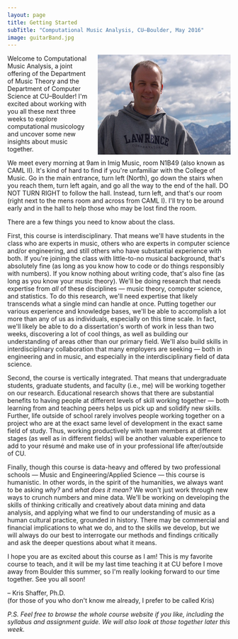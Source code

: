 ```yaml
---
layout: page
title: Getting Started
subTitle: "Computational Music Analysis, CU–Boulder, May 2016"
image: guitarBand.jpg
---
```


<a href="/img/twitterBio.jpg"><img src="/img/twitterBio-small.jpg" style="float: right; padding-left: 12px" alt="bio picture of Kris Shaffer, Ph.D."/></a>Welcome to Computational Music Analysis, a joint offering of the Department of Music Theory and the Department of Computer Science at CU–Boulder! I'm excited about working with you all these next three weeks to explore computational musicology and uncover some new insights about music together.

We meet every morning at 9am in Imig Music, room N1B49 (also known as CAML II). It's kind of hard to find if you're unfamiliar with the College of Music. Go in the main entrance, turn left (North), go down the stairs when you reach them, turn left again, and go all the way to the end of the hall. DO NOT TURN RIGHT to follow the hall. Instead, turn left, and that's our room (right next to the mens room and across from CAML I). I'll try to be around early and in the hall to help those who may be lost find the room.

There are a few things you need to know about the class.

First, this course is interdisciplinary. That means we'll have students in the class who are experts in music, others who are experts in computer science and/or engineering, and still others who have substantial experience with both. If you're joining the class with little-to-no musical background, that's absolutely fine (as long as you know how to code or do things responsibly with numbers). If you know nothing about writing code, that's also fine (as long as you know your music theory). We'll be doing research that needs expertise from *all* of these disciplines — music theory, computer science, and statistics. To do this research, we'll need expertise that likely transcends what a single mind can handle at once. Putting together our various experience and knowledge bases, we'll be able to accomplish a lot more than any of us as individuals, especially on this time scale. In fact, we'll likely be able to do a dissertation's worth of work in less than two weeks, discovering a lot of cool things, as well as building our understanding of areas other than our primary field. We'll also build skills in interdisciplinary collaboration that many employers are seeking — both in engineering and in music, and especially in the interdisciplinary field of data science.

Second, the course is vertically integrated. That means that undergraduate students, graduate students, and faculty (i.e., me) will be working together on our research. Educational research shows that there are substantial benefits to having people at different levels of skill working together — both learning from and teaching peers helps us pick up and solidify new skills. Further, life outside of school rarely involves people working together on a project who are at the exact same level of development in the exact same field of study. Thus, working productively with team members at different stages (as well as in different fields) will be another valuable experience to add to your résumé and make use of in your professional life after/outside of CU.

Finally, though this course is data-heavy and offered by two professional schools — Music and Engineering/Applied Science — this course is humanistic. In other words, in the spirit of the humanities, we always want to be asking *why?* and *what does it mean?* We won't just work through new ways to crunch numbers and mine data. We'll be working on developing the skills of thinking critically and creatively about data mining and data analysis, and applying what we find to our understanding of music as a human cultural practice, grounded in history. There may be commercial and financial implications to what we do, and to the skills we develop, but we will always do our best to interrogate our methods and findings critically and ask the deeper questions about what it means.

I hope you are as excited about this course as I am! This is my favorite course to teach, and it will be my last time teaching it at CU before I move away from Boulder this summer, so I'm really looking forward to our time together. See you all soon!


– Kris Shaffer, Ph.D.  
(for those of you who don't know me already, I prefer to be called Kris)

*P.S. Feel free to browse the whole course website if you like, including the syllabus and assignment guide. We will also look at those together later this week.*
